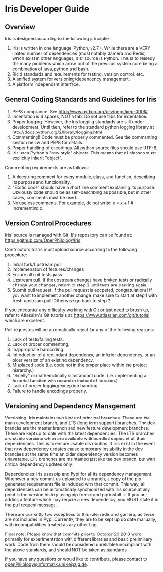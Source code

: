 Iris Developer Guide
====================

Overview
--------

Iris is designed according to the following principles:

1. Iris is written in one language: Python, v2.7+. While there are a VERY limited number of dependencies (most notably Gamera and Redis) which exist in other languages, Iris' source is Python. This is to remedy the many problems which arose out of the previous system core being a combination of java, python and bash.
2. Rigid standards and requirements for testing, version control, etc. 
3. A unified system for versioning/dependency management.
4. A platform independent interface.

General Coding Standards and Guidelines for Iris
------------------------------------------------

1. PEP8 compliance. See http://www.python.org/dev/peps/pep-0008/
2. Indentation is 4 spaces, NOT a tab. Do not use tabs for indentation.
3. Proper logging. However, the Iris logging standards are still under development. Until then, refer to the standard python logging library at http://docs.python.org/2/library/logging.html
4. Commenting!! Code must be properly commented. See the commenting section below and PEP8 for details.
5. Proper handling of encodings. All python source files should use UTF-8.
6. Iris uses Python's "new style" objects. This means that all classes must explicitly inherit "object".

Commenting requirements are as follows:

1. A docstring comment for every module, class, and function, describing its purpose and functionality.
2. "Exotic code" should have a short line comment explaining its purpose. Obviously code should be as self-describing as possible, but in other cases, comments must be used.
3. No useless comments. For example, do not write: x = x + 1 # Incrementing x.

Version Control Procedures
--------------------------

Iris' source is managed with Git. It's repository can be found at: https://github.com/OpenPhilology/Iris

Contributors to Iris must upload source according to the following procedure:

1. Initial fork/Upstream pull
2. Implemenation of features/changes
3. Ensure all unit tests pass.
4. Upstream pull. If the upstream changes have broken tests or radically change your changes, return to step 2 until tests are passing again.
5. Submit pull request. If the pull request is accpeted, congratulations! If you want to implement another change, make sure to start at step 1 with fresh upstream pull! Otherwise go back to step 2.

If you encounter any difficulty working with Git or just need to brush up, refer to Atlassian's Git tutorials at: https://www.atlassian.com/git/tutorial which are excellent.


Pull requestes will be automatically reject for any of the following reasons:

1. Lack of tests/failing tests.
2. Lack of proper commenting.
3. Inappropriate hardcoding.
4. Introduction of a redundant dependency, an inferior dependency, or an older version of an existing dependency.
5. Misplaced code (i.e. code not in the proper place within the project hiararchy.)
6. "Smelly" or mathematically substandard code. (i.e. implementing a factorial function with recursion instead of iteration.)
7. Lack of proper logging/exception handling.
8. Failure to handle encodings properly.


Versioning and Dependency Management
------------------------------------

Versioning:
Iris maintains two kinds of principal branches. These are the main development branch, and LTS (long term support) branches. The dev branchs are the master branch and new feature development branches. These are kept up to date with the latest dependencies.
The LTS branches are stable versions which are available with bundled copies of all their dependencies. This is to ensure usable distributios of Iris exist in the event that new dependency updates cause temporary instability in the dev branches at the same time an older dependency version becomes unavailable. LTS branches are maintained just like the dev branch, but with critical dependency updates only.

Dependencies:
Iris uses pip and Pypi for all its dependency management. Whenever a new commit us uploaded to a branch, a copy of the pip generated requirements file is included with that commit. This way, all dependencies can be automatically synchronized with Iris source at any point in the version history using pip freeze and pip install -r.
If you are adding a feature which may require a new dependency, you MUST state it in the pull request message.

There are currently two exceptions to this rule: redis and gamera, as these are not included in Pypi. Currently, they are to be kept up do date manually, with incompatiblities treated as any other bug.

Final note: Please know that commits prior to October 29 2013 were primarily for experimentation with different libraries and basic preliminary work. Code from them should be considered unreliable/uncompliant with the above standards, and should NOT be taken as standards.

If you have any questions or would like to contribute, please contact to openPhilology@informatik.uni-leipzig.de.
